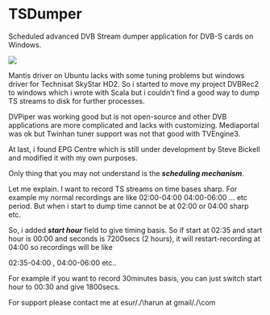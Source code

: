 TSDumper
========

Scheduled advanced DVB Stream dumper application for DVB-S cards on Windows.

<a href="https://github.com/esurharun/TSDumper/blob/master/doc/screenshot.jpg?raw=true">
<img src="https://github.com/esurharun/TSDumper/blob/master/doc/screenshot.jpg?raw=true" />
</a>

Mantis driver on Ubuntu lacks with some tuning problems  but windows driver for Technisat SkyStar HD2. 
So i started to move my project DVBRec2 to windows which i wrote with Scala but i couldn't find a good 
way to dump TS streams to disk for further processes. 

DVPiper was working good but is not open-source and other DVB applications are more complicated and lacks
with customizing. Mediaportal was ok but Twinhan tuner support was not that good with TVEngine3. 

At last, i found EPG Centre which is still under development by Steve Bickell and modified it with my own
purposes.

Only thing that you may not understand is the ***scheduling mechanism***.

Let me explain. I want to record TS streams on time bases sharp. For example my normal recordings are like
02:00-04:00 04:00-06:00 ... etc period. But when i start to dump time cannot be at 02:00 or 04:00 sharp etc. 

So, i added ***start hour*** field to give timing basis. So if start at 02:35 and start hour is 00:00 and
seconds is 7200secs (2 hours), it will restart-recording at 04:00 so recordings will be like

02:35-04:00 , 04:00-06:00 etc..

For example if you want to record 30minutes basis, you can just switch start hour to 00:30 and give 1800secs.

For support please contact me at esur/\./\harun at gmail/\./\com
